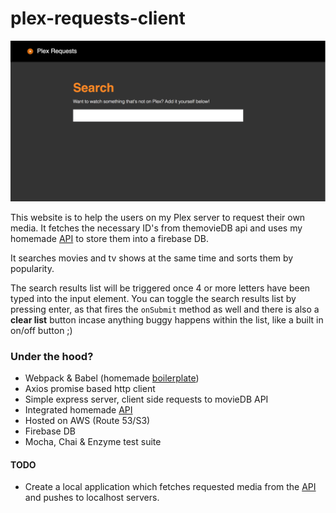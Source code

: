 # plex-requests-client

[![Plex Requests Site](/docs/screenshot.png?raw=true "Plex Requests Site")](requests.tomd.io)

This website is to help the users on my Plex server to request their own media.
It fetches the necessary ID's from themovieDB api and uses my homemade [API](https://github.com/tomdaniels/plex-requests-api) to store them into a firebase DB.

It searches movies and tv shows at the same time and sorts them by popularity.

The search results list will be triggered once 4 or more letters have been typed into the input element.
You can toggle the search results list by pressing enter, as that fires the `onSubmit` method as well and
there is also a **clear list** button incase anything buggy happens within the list, like a built in on/off button ;)

### Under the hood?

- Webpack & Babel (homemade [boilerplate](https://github.com/tomdaniels/react-boilerplate))
- Axios promise based http client
- Simple express server, client side requests to movieDB API
- Integrated homemade [API](https://github.com/tomdaniels/plex-requests-api)
- Hosted on AWS (Route 53/S3)
- Firebase DB
- Mocha, Chai & Enzyme test suite

#### TODO

- Create a local application which fetches requested media from the [API](https://github.com/tomdaniels/plex-requests-api) and pushes to localhost servers.
